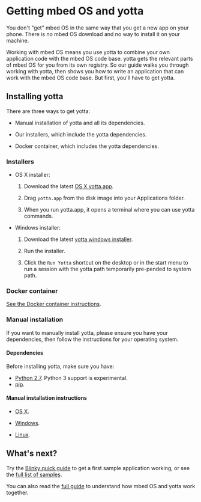 # Getting mbed OS and yotta

You don't "get" mbed OS in the same way that you get a new app on your phone. There is no mbed OS download and no way to install it on your machine.

Working with mbed OS means you use yotta to combine your own application code with the mbed OS code base. yotta gets the relevant parts of mbed OS for you from its own registry. So our guide walks you through working with yotta, then shows you how to write an application that can work with the mbed OS code base. But first, you'll have to get yotta.

## Installing yotta

There are three ways to get yotta: 

* Manual installation of yotta and all its dependencies.

* Our installers, which include the yotta dependencies.

* Docker container, which includes the yotta dependencies. 

### Installers

* OS X installer:

	1. Download the latest [OS X yotta.app](https://github.com/ARMmbed/yotta_osx_installer/releases/latest).

	1. Drag ``yotta.app`` from the disk image into your Applications folder.

	1. When you run yotta.app, it opens a terminal where you can use yotta commands.


* Windows installer:

	1. Download the latest [yotta windows installer](https://github.com/ARMmbed/yotta_windows_installer/releases/latest).

	1. Run the installer.

	1. Click the ``Run Yotta`` shortcut on the desktop or in the start menu to run a session with the yotta path temporarily pre-pended to system path.


### Docker container

[See the Docker container instructions](docker_install.md).


### Manual installation

If you want to manually install yotta, please ensure you have your dependencies, then follow the instructions for your operating system.

#### Dependencies

Before installing yotta, make sure you have:

* [Python 2.7](https://www.python.org/download/releases/2.7/). Python 3 support is experimental.
* [pip](http://pip.readthedocs.org/en/latest/installing.html).

#### Manual installation instructions

* [OS X](http://yottadocs.mbed.com/#installing-on-osx).

* [Windows](http://yottadocs.mbed.com/#installing-on-windows).

* [Linux](http://yottadocs.mbed.com/#installing-on-linux).

## What's next?

Try the [Blinky quick guide](FirstProjectmbedOS.md) to get a first sample application working, or see the [full list of samples](GetTheCode.md).

You can also read the [full guide](Full_Guide/app_on_yotta.md) to understand how mbed OS and yotta work together. 

